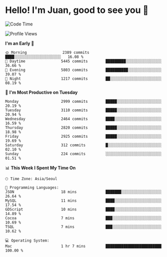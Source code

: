 # Hello! I'm Juan, good to see you 👋

<!--
**Y-k-Y/Y-k-Y** is a ✨ _special_ ✨ repository because its `README.md` (this file) appears on your GitHub profile.

Here are some ideas to get you started:

- 🔭 I’m currently working on ...
- 🌱 I’m currently learning ...
- 👯 I’m looking to collaborate on ...
- 🤔 I’m looking for help with ...
- 💬 Ask me about ...
- 📫 How to reach me: ...
- 😄 Pronouns: ...
- ⚡ Fun fact: ...
-->
<!--
![Profile views](https://gpvc.arturio.dev/Y-k-Y)

[![Omid Nikrah StackOverflow](https://github-readme-stackoverflow.vercel.app/?userID=9517076)](https://stackoverflow.com/users/9517076/i-have-10-fingers)
-->

<!--START_SECTION:waka-->
![Code Time](http://img.shields.io/badge/Code%20Time-1%2C749%20hrs%2011%20mins-blue)

![Profile Views](http://img.shields.io/badge/Profile%20Views-0-blue)

**I'm an Early 🐤** 

```text
🌞 Morning                2389 commits        ████░░░░░░░░░░░░░░░░░░░░░   16.08 % 
🌆 Daytime                5445 commits        █████████░░░░░░░░░░░░░░░░   36.66 % 
🌃 Evening                5803 commits        ██████████░░░░░░░░░░░░░░░   39.07 % 
🌙 Night                  1217 commits        ██░░░░░░░░░░░░░░░░░░░░░░░   08.19 % 
```
📅 **I'm Most Productive on Tuesday** 

```text
Monday                   2999 commits        █████░░░░░░░░░░░░░░░░░░░░   20.19 % 
Tuesday                  3110 commits        █████░░░░░░░░░░░░░░░░░░░░   20.94 % 
Wednesday                2464 commits        ████░░░░░░░░░░░░░░░░░░░░░   16.59 % 
Thursday                 2820 commits        █████░░░░░░░░░░░░░░░░░░░░   18.98 % 
Friday                   2925 commits        █████░░░░░░░░░░░░░░░░░░░░   19.69 % 
Saturday                 312 commits         █░░░░░░░░░░░░░░░░░░░░░░░░   02.10 % 
Sunday                   224 commits         ░░░░░░░░░░░░░░░░░░░░░░░░░   01.51 % 
```


📊 **This Week I Spent My Time On** 

```text
🕑︎ Time Zone: Asia/Seoul

💬 Programming Languages: 
JSON                     18 mins             ███████░░░░░░░░░░░░░░░░░░   26.64 % 
MySQL                    11 mins             ████░░░░░░░░░░░░░░░░░░░░░   17.54 % 
GDScript                 10 mins             ████░░░░░░░░░░░░░░░░░░░░░   14.89 % 
Cocoa                    7 mins              ███░░░░░░░░░░░░░░░░░░░░░░   10.69 % 
TSQL                     7 mins              ███░░░░░░░░░░░░░░░░░░░░░░   10.62 % 

💻 Operating System: 
Mac                      1 hr 7 mins         █████████████████████████   100.00 % 
```


<!--END_SECTION:waka-->
